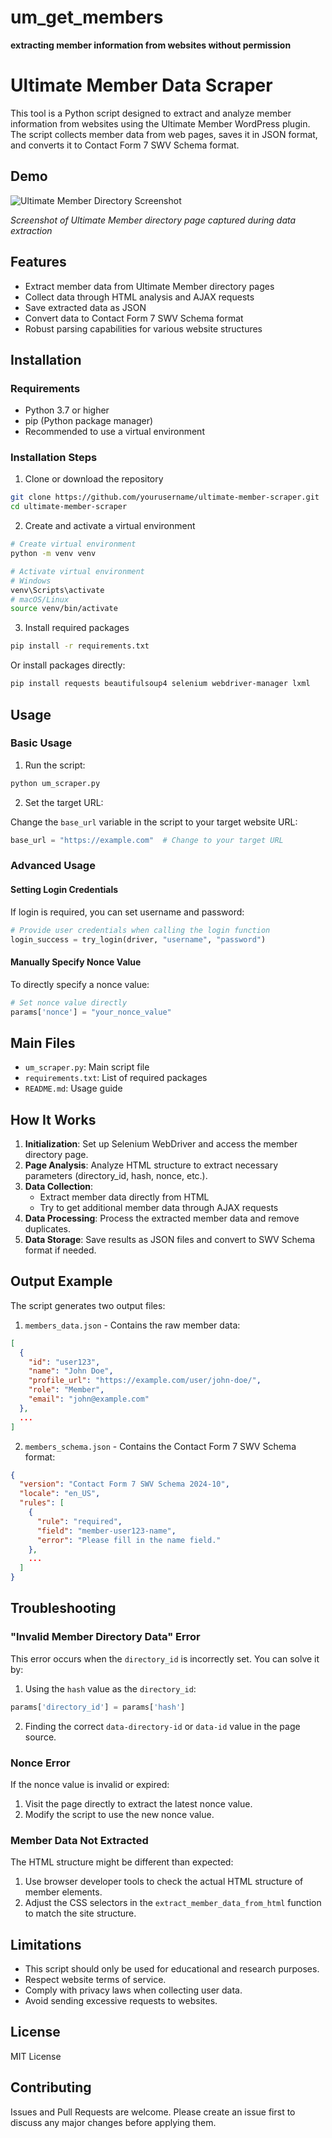 # um_get_members
**extracting member information from websites without permission** 
# Ultimate Member Data Scraper

This tool is a Python script designed to extract and analyze member information from websites using the Ultimate Member WordPress plugin. The script collects member data from web pages, saves it in JSON format, and converts it to Contact Form 7 SWV Schema format.

## Demo

![Ultimate Member Directory Screenshot](https://github.com/um_get_members/members_page_initial.png)

*Screenshot of Ultimate Member directory page captured during data extraction*

## Features

- Extract member data from Ultimate Member directory pages
- Collect data through HTML analysis and AJAX requests
- Save extracted data as JSON
- Convert data to Contact Form 7 SWV Schema format
- Robust parsing capabilities for various website structures

## Installation

### Requirements

- Python 3.7 or higher
- pip (Python package manager)
- Recommended to use a virtual environment

### Installation Steps

1. Clone or download the repository

```bash
git clone https://github.com/yourusername/ultimate-member-scraper.git
cd ultimate-member-scraper
```

2. Create and activate a virtual environment

```bash
# Create virtual environment
python -m venv venv

# Activate virtual environment
# Windows
venv\Scripts\activate
# macOS/Linux
source venv/bin/activate
```

3. Install required packages

```bash
pip install -r requirements.txt
```

Or install packages directly:

```bash
pip install requests beautifulsoup4 selenium webdriver-manager lxml
```

## Usage

### Basic Usage

1. Run the script:

```bash
python um_scraper.py
```

2. Set the target URL:

Change the `base_url` variable in the script to your target website URL:

```python
base_url = "https://example.com"  # Change to your target URL
```

### Advanced Usage

#### Setting Login Credentials

If login is required, you can set username and password:

```python
# Provide user credentials when calling the login function
login_success = try_login(driver, "username", "password")
```

#### Manually Specify Nonce Value

To directly specify a nonce value:

```python
# Set nonce value directly
params['nonce'] = "your_nonce_value"
```

## Main Files

- `um_scraper.py`: Main script file
- `requirements.txt`: List of required packages
- `README.md`: Usage guide

## How It Works

1. **Initialization**: Set up Selenium WebDriver and access the member directory page.
2. **Page Analysis**: Analyze HTML structure to extract necessary parameters (directory_id, hash, nonce, etc.).
3. **Data Collection**:
   - Extract member data directly from HTML
   - Try to get additional member data through AJAX requests
4. **Data Processing**: Process the extracted member data and remove duplicates.
5. **Data Storage**: Save results as JSON files and convert to SWV Schema format if needed.

## Output Example

The script generates two output files:

1. `members_data.json` - Contains the raw member data:

```json
[
  {
    "id": "user123",
    "name": "John Doe",
    "profile_url": "https://example.com/user/john-doe/",
    "role": "Member",
    "email": "john@example.com"
  },
  ...
]
```

2. `members_schema.json` - Contains the Contact Form 7 SWV Schema format:

```json
{
  "version": "Contact Form 7 SWV Schema 2024-10",
  "locale": "en_US",
  "rules": [
    {
      "rule": "required",
      "field": "member-user123-name",
      "error": "Please fill in the name field."
    },
    ...
  ]
}
```

## Troubleshooting

### "Invalid Member Directory Data" Error

This error occurs when the `directory_id` is incorrectly set. You can solve it by:

1. Using the `hash` value as the `directory_id`:

```python
params['directory_id'] = params['hash']
```

2. Finding the correct `data-directory-id` or `data-id` value in the page source.

### Nonce Error

If the nonce value is invalid or expired:

1. Visit the page directly to extract the latest nonce value.
2. Modify the script to use the new nonce value.

### Member Data Not Extracted

The HTML structure might be different than expected:

1. Use browser developer tools to check the actual HTML structure of member elements.
2. Adjust the CSS selectors in the `extract_member_data_from_html` function to match the site structure.

## Limitations

- This script should only be used for educational and research purposes.
- Respect website terms of service.
- Comply with privacy laws when collecting user data.
- Avoid sending excessive requests to websites.

## License

MIT License

## Contributing

Issues and Pull Requests are welcome. Please create an issue first to discuss any major changes before applying them.

